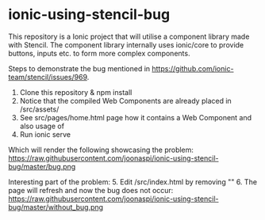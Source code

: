 # ionic-using-stencil-bug

This repository is a Ionic project that will utilise a component library made with Stencil. The component library internally uses ionic/core to provide buttons, inputs etc. to form more complex components.

Steps to demonstrate the bug mentioned in https://github.com/ionic-team/stencil/issues/969.

1. Clone this repository & npm install
2. Notice that the compiled Web Components are already placed in /src/assets/
3. See src/pages/home.html page how it contains a Web Component and also usage of <ion-input>
4. Run ionic serve

Which will render the following showcasing the problem: https://raw.githubusercontent.com/joonaspi/ionic-using-stencil-bug/master/bug.png

Interesting part of the problem:
5. Edit /src/index.html by removing "<script src='assets/mycomponent.js'></script>"
6. The page will refresh and now the bug does not occur: https://raw.githubusercontent.com/joonaspi/ionic-using-stencil-bug/master/without_bug.png

